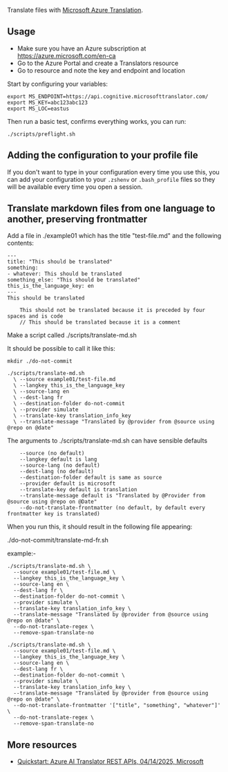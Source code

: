 Translate files with [Microsoft Azure Translation](https://learn.microsoft.com/en-us/azure/ai-services/translator/text-translation/quickstart/rest-api?tabs=csharp).

Usage
-----

* Make sure you have an Azure subscription at https://azure.microsoft.com/en-ca
* Go to the Azure Portal and create a Translators resource
* Go to resource and note the key and endpoint and location

Start by configuring your variables:

    export MS_ENDPOINT=https://api.cognitive.microsofttranslator.com/
    export MS_KEY=abc123abc123
    export MS_LOC=eastus

Then run a basic test, confirms everything works, you can run:

    ./scripts/preflight.sh

Adding the configuration to your profile file
-----

If you don't want to type in your configuration every time you use this, you can add your configuration to your `.zshenv` or `.bash_profile` files so they will be available every time you open a session.



Translate markdown files from one language to another, preserving frontmatter
-----

Add a file in ./example01 which has the title "test-file.md" and the following contents:
```
---
title: "This should be translated"
something:
- whatever: This should be translated
something_else: "This should be translated"
this_is_the_language_key: en
---
This should be translated

    This should not be translated because it is preceded by four spaces and is code
    // This should be translated because it is a comment
```
Make a script called ./scripts/translate-md.sh

It should be possible to call it like this:
```
mkdir ./do-not-commit

./scripts/translate-md.sh
  \ --source example01/test-file.md
  \ --langkey this_is_the_language_key
  \ --source-lang en
  \ --dest-lang fr
  \ --destination-folder do-not-commit
  \ --provider simulate
  \ --translate-key translation_info_key
  \ --translate-message "Translated by @provider from @source using @repo on @date"
```

The arguments to ./scripts/translate-md.sh can have sensible defaults
```
    --source (no default)
    --langkey default is lang
    --source-lang (no default)
    --dest-lang (no default)
    --destination-folder default is same as source
    --provider default is microsoft
    --translate-key default is translation
    --translate-message default is "Translated by @Provider from @source using @repo on @Date"
    --do-not-translate-frontmatter (no default, by default every frontmatter key is translated)
```
When you run this, it should result in the following file appearing:

./do-not-commit/translate-md-fr.sh

example:-

```
./scripts/translate-md.sh \
  --source example01/test-file.md \
  --langkey this_is_the_language_key \
  --source-lang en \
  --dest-lang fr \
  --destination-folder do-not-commit \
  --provider simulate \
  --translate-key translation_info_key \
  --translate-message "Translated by @provider from @source using @repo on @date" \
  --do-not-translate-regex \
  --remove-span-translate-no

```

```
./scripts/translate-md.sh \
  --source example01/test-file.md \
  --langkey this_is_the_language_key \
  --source-lang en \
  --dest-lang fr \
  --destination-folder do-not-commit \
  --provider simulate \
  --translate-key translation_info_key \
  --translate-message "Translated by @provider from @source using @repo on @date" \
  --do-not-translate-frontmatter '["title", "something", "whatever"]' \
  --do-not-translate-regex \
  --remove-span-translate-no
```

More resources
-----

* [Quickstart: Azure AI Translator REST APIs, 04/14/2025, Microsoft](https://learn.microsoft.com/en-us/azure/ai-services/translator/text-translation/quickstart/rest-api?tabs=csharp)
